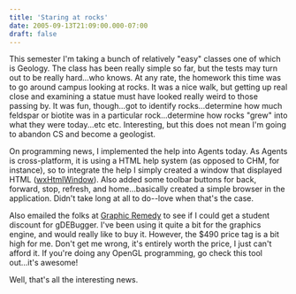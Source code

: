```yaml
---
title: 'Staring at rocks'
date: 2005-09-13T21:09:00.000-07:00
draft: false
---
```


This semester I'm taking a bunch of relatively "easy" classes one of which is Geology. The class has been really simple so far, but the tests may turn out to be really hard...who knows. At any rate, the homework this time was to go around campus looking at rocks. It was a nice walk, but getting up real close and examining a statue must have looked really weird to those passing by. It was fun, though...got to identify rocks...determine how much feldspar or biotite was in a particular rock...determine how rocks "grew" into what they were today...etc etc. Interesting, but this does not mean I'm going to abandon CS and become a geologist.

On programming news, I implemented the help into Agents today. As Agents is cross-platform, it is using a HTML help system (as opposed to CHM, for instance), so to integrate the help I simply created a window that displayed HTML ([wxHtmlWindow](http://www.wxwidgets.org/manuals/2.4.2/wx212.htm)). Also added some toolbar buttons for back, forward, stop, refresh, and home...basically created a simple browser in the application. Didn't take long at all to do--love when that's the case.

Also emailed the folks at [Graphic Remedy](http://www.gremedy.com/) to see if I could get a student discount for gDEBugger. I've been using it quite a bit for the graphics engine, and would really like to buy it. However, the $490 price tag is a bit high for me. Don't get me wrong, it's entirely worth the price, I just can't afford it. If you're doing any OpenGL programming, go check this tool out...it's awesome!

Well, that's all the interesting news.

